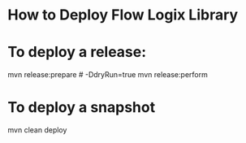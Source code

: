 # How to Deploy Flow Logix Library 

# To deploy a release:
mvn release:prepare # -DdryRun=true
mvn release:perform

# To deploy a snapshot
mvn clean deploy
